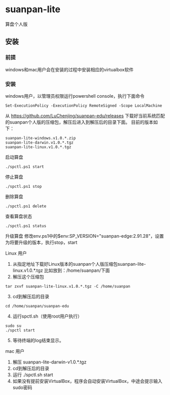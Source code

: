 # suanpan-lite
算盘个人版

## 安装 ##
### 前提 ###
windows和mac用户会在安装的过程中安装相应的virtualbox软件

### 安装 ###
windows用户，以管理员权限运行powershell console，执行下面命令
```
Set-ExecutionPolicy -ExecutionPolicy RemoteSigned -Scope LocalMachine
```
从 https://github.com/LuChenjing/suanpan-edu/releases 下载好当前系统匹配的suanpan个人版的压缩包，解压后进入到解压后的目录下面。
目前的版本如下：
```
suanpan-lite-windows.v1.0.*.zip
suanpan-lite-darwin.v1.0.*.tgz
suanpan-lite-linux.v1.0.*.tgz
```
启动算盘
```
./spctl.ps1 start
```
停止算盘
```
./spctl.ps1 stop
```
删除算盘
```
./spctl.ps1 delete
```
查看算盘状态
```
./spctl.ps1 status
```
升级算盘
修改env.ps1中的$env:SP_VERSION="suanpan-edge:2.91.28"，设置为将要升级的版本，执行stop，start


Linux 用户
1. 从指定地址下载好Linux版本的suanpan个人版压缩包suanpan-lite-linux.v1.0.*.tgz
比如放到：/home/suanpan/下面
2. 解压这个压缩包
```
tar zxvf suanpan-lite-linux.v1.0.*.tgz -C /home/suanpan
```
3. cd到解压后的目录
```
cd /home/suanpan/suanpan-edu
```

4. 运行spctl.sh（使用root用户执行）
```
sudo su
./spctl start
```
5. 等待终端的log结束显示。


mac 用户
1. 解压 suanpan-lite-darwin-v1.0.*.tgz
2. cd到解压后的目录
3. 运行 ./spctl.sh start
3. 如果没有提前安装VirtualBox，程序会自动安装VirtualBox，中途会提示输入sudo密码

